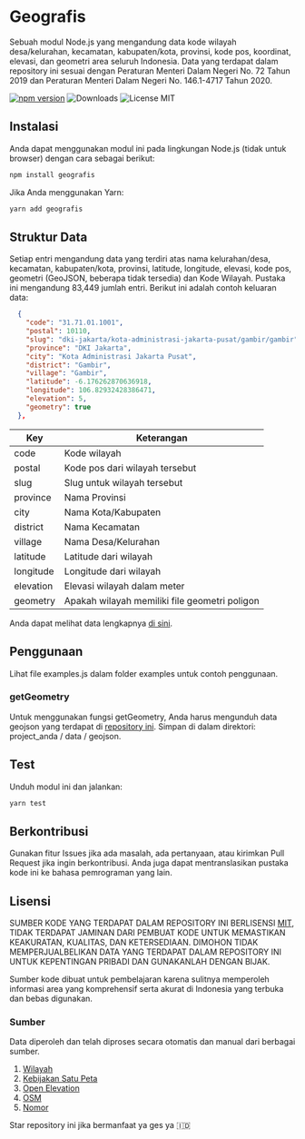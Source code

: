 # Geografis

Sebuah modul Node.js yang mengandung data kode wilayah desa/kelurahan, kecamatan, kabupaten/kota, provinsi, kode pos, koordinat, elevasi, dan geometri area seluruh Indonesia. Data yang terdapat dalam repository ini sesuai dengan Peraturan Menteri Dalam Negeri No. 72 Tahun 2019 dan Peraturan Menteri Dalam Negeri No. 146.1-4717 Tahun 2020.


[![npm version](https://badge.fury.io/js/geografis.svg)](https://badge.fury.io/js/geografis) ![Downloads](https://img.shields.io/npm/dt/geografis.svg) ![License MIT](https://img.shields.io/npm/l/geografis.svg) 

## Instalasi
Anda dapat menggunakan modul ini pada lingkungan Node.js (tidak untuk browser) dengan cara sebagai berikut:
```bash
npm install geografis
```
Jika Anda menggunakan Yarn:
```bash
yarn add geografis
```

## Struktur Data
Setiap entri mengandung data yang terdiri atas nama kelurahan/desa, kecamatan, kabupaten/kota, provinsi, latitude, longitude, elevasi, kode pos, geometri (GeoJSON, beberapa tidak tersedia) dan Kode Wilayah. Pustaka ini mengandung 83,449 jumlah entri. Berikut ini adalah contoh keluaran data:

```json
  {
    "code": "31.71.01.1001",
    "postal": 10110,
    "slug": "dki-jakarta/kota-administrasi-jakarta-pusat/gambir/gambir",
    "province": "DKI Jakarta",
    "city": "Kota Administrasi Jakarta Pusat",
    "district": "Gambir",
    "village": "Gambir",
    "latitude": -6.176262870636918,
    "longitude": 106.82932428386471,
    "elevation": 5,
    "geometry": true
  },
```

|Key|Keterangan|
|---|---|
|code|Kode wilayah|
|postal|Kode pos dari wilayah tersebut|
|slug|Slug untuk wilayah tersebut|
|province|Nama Provinsi|
|city|Nama Kota/Kabupaten|
|district|Nama Kecamatan|
|village|Nama Desa/Kelurahan|
|latitude|Latitude dari wilayah|
|longitude|Longitude dari wilayah|
|elevation|Elevasi wilayah dalam meter|
|geometry|Apakah wilayah memiliki file geometri poligon|


Anda dapat melihat data lengkapnya [di sini](https://github.com/drizki/geografis-data).

## Penggunaan
Lihat file examples.js dalam folder examples untuk contoh penggunaan.

### getGeometry
Untuk menggunakan fungsi getGeometry, Anda harus mengunduh data geojson yang terdapat di [repository ini](https://github.com/drizki/geografis-data). Simpan di dalam direktori: project_anda / data / geojson.

## Test
Unduh modul ini dan jalankan:
```bash
yarn test
```

## Berkontribusi
Gunakan fitur Issues jika ada masalah, ada pertanyaan, atau kirimkan Pull Request jika ingin berkontribusi. Anda juga dapat mentranslasikan pustaka kode ini ke bahasa pemrograman yang lain.

## Lisensi
SUMBER KODE YANG TERDAPAT DALAM REPOSITORY INI BERLISENSI [MIT](https://opensource.org/licenses/MIT), TIDAK TERDAPAT JAMINAN DARI PEMBUAT KODE UNTUK MEMASTIKAN KEAKURATAN, KUALITAS, DAN KETERSEDIAAN. DIMOHON TIDAK MEMPERJUALBELIKAN DATA YANG TERDAPAT DALAM REPOSITORY INI UNTUK KEPENTINGAN PRIBADI DAN GUNAKANLAH DENGAN BIJAK.

Sumber kode dibuat untuk pembelajaran karena sulitnya memperoleh informasi area yang komprehensif serta akurat di Indonesia yang terbuka dan bebas digunakan.


### Sumber
Data diperoleh dan telah diproses secara otomatis dan manual dari berbagai sumber.
1. [Wilayah](https://github.com/cahyadsn/wilayah)
2. [Kebijakan Satu Peta](https://satupeta.go.id)
3. [Open Elevation](https://open-elevation.com)
4. [OSM](https://www.openstreetmap.org)
5. [Nomor](https://nomor.net)


Star repository ini jika bermanfaat ya ges ya 🇮🇩